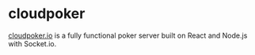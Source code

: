 # cloudpoker

[cloudpoker.io](https://cloudpoker.io) is a fully functional poker server built on React and Node.js with Socket.io.


